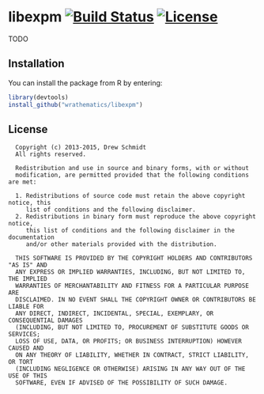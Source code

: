 # libexpm [![Build Status](https://travis-ci.org/wrathematics/libexpm.png)](https://travis-ci.org/wrathematics/libexpm) [![License](http://img.shields.io/badge/license-BSD%202--Clause-orange.svg?style=flat)](http://opensource.org/licenses/BSD-2-Clause)


TODO



## Installation

You can install the package from R by entering:

```r
library(devtools)
install_github("wrathematics/libexpm")
```



## License

```
  Copyright (c) 2013-2015, Drew Schmidt
  All rights reserved.

  Redistribution and use in source and binary forms, with or without
  modification, are permitted provided that the following conditions are met:

  1. Redistributions of source code must retain the above copyright notice, this
     list of conditions and the following disclaimer.
  2. Redistributions in binary form must reproduce the above copyright notice,
     this list of conditions and the following disclaimer in the documentation
     and/or other materials provided with the distribution.

  THIS SOFTWARE IS PROVIDED BY THE COPYRIGHT HOLDERS AND CONTRIBUTORS "AS IS" AND
  ANY EXPRESS OR IMPLIED WARRANTIES, INCLUDING, BUT NOT LIMITED TO, THE IMPLIED
  WARRANTIES OF MERCHANTABILITY AND FITNESS FOR A PARTICULAR PURPOSE ARE
  DISCLAIMED. IN NO EVENT SHALL THE COPYRIGHT OWNER OR CONTRIBUTORS BE LIABLE FOR
  ANY DIRECT, INDIRECT, INCIDENTAL, SPECIAL, EXEMPLARY, OR CONSEQUENTIAL DAMAGES
  (INCLUDING, BUT NOT LIMITED TO, PROCUREMENT OF SUBSTITUTE GOODS OR SERVICES;
  LOSS OF USE, DATA, OR PROFITS; OR BUSINESS INTERRUPTION) HOWEVER CAUSED AND
  ON ANY THEORY OF LIABILITY, WHETHER IN CONTRACT, STRICT LIABILITY, OR TORT
  (INCLUDING NEGLIGENCE OR OTHERWISE) ARISING IN ANY WAY OUT OF THE USE OF THIS
  SOFTWARE, EVEN IF ADVISED OF THE POSSIBILITY OF SUCH DAMAGE.
```
